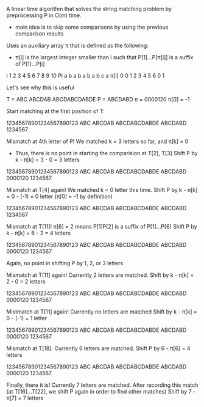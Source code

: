 A linear time algorithm that solves the string matching problem
by preprocessing P in O(m) time.
- main idea is to skip some comparisons by using the previous comparison results

Uses an auxiliary array π that is defined as the following:
- π[i] is the largest integer smaller than i such that P[1]...P[π[i]] 
is a suffix of P[1]...P[i]

i       1   2   3   4   5   6   7   8   9   10
Pi      a   b   a   b   a   b   a   b   c   a
π[i]    0   0   1   2   3   4   5   6   0   1

Let's see why this is useful

T =     ABC ABCDAB ABCDABCDABDE
P =     ABCDABD
π =    0000120
π[0] = -1

Start matching at the first position of T:

12345678901234567890123
ABC ABCDAB ABCDABCDABDE
ABCDABD
1234567

Mismatch at 4th letter of P!
We matched k = 3 letters so far, and π[k] = 0
- Thus, there is no point in starting the comparision at T[2], T[3]
Shift P by k - π[k] = 3 - 0 = 3 letters

12345678901234567890123
ABC ABCDAB ABCDABCDABDE
   ABCDABD
   0000120
   1234567

Mismatch at T[4] again!
We matched k = 0 letter this time.
Shift P by k - π[k] = 0 - (-1) = 0 letter (π[0] = -1 by definition)

12345678901234567890123
ABC ABCDAB ABCDABCDABDE
    ABCDABD
    1234567

Mismatch at T[11]!
π[6] = 2 means P[1]P[2] is a suffix of P[1]...P[6]
Shift P by k - π[k] = 6 - 2 = 4 letters

12345678901234567890123
ABC ABCDAB ABCDABCDABDE
        ABCDABD
        0000120
        1234567
    
Again, no point in shifting P by 1, 2, or 3 letters

Mismatch at T[11] again!
Currently 2 letters are matched.
Shift by k - π[k] = 2 - 0 = 2 letters

12345678901234567890123
ABC ABCDAB ABCDABCDABDE
          ABCDABD
          0000120
          1234567

Mistmatch at T[11] again!
Currently no letters are matched
Shift by k - π[k] = 0 - (-1) = 1 letter

12345678901234567890123
ABC ABCDAB ABCDABCDABDE
           ABCDABD
           0000120
           1234567

Mismatch at T[18].
Currently 6 letters are matched.
Shift P by 6 - π[6] = 4 letters

12345678901234567890123
ABC ABCDAB ABCDABCDABDE
               ABCDABD
               0000120
               1234567

Finally, there it is!
Currently 7 letters are matched.
After recording this match (at T[16]...T[22], we shift P again in order to find other matches)
Shift by 7 - π[7] = 7 letters

